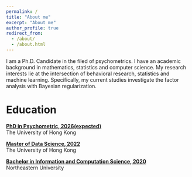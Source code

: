 ```yaml
---
permalink: /
title: "About me"
excerpt: "About me"
author_profile: true
redirect_from: 
  - /about/
  - /about.html
---
```



I am a Ph.D. Candidate in the filed of psychometrics. I have an academic background in mathematics, statistics and computer science. My research interests lie at the intersection of behavioral research, statistics and machine learning. Specifically, my current studies investigate the factor analysis with Bayesian regularization. 


Education
======
<i class="fas fa-fw fa-graduation-cap"></i>  **[PhD in Psychometric, 2026(expected)](https://spsweb.edu.hku.hk/profile.php?sid=101483)**      
The University of Hong Kong

<i class="fas fa-fw fa-graduation-cap"></i> **[Master of Data Science, 2022](https://mdasc.cds.hku.hk)**      
The University of Hong Kong

<i class="fas fa-fw fa-graduation-cap"></i> **[Bachelor in Information and Computation Science, 2020](http://cos.neu.edu.cn/math/8908/list.htm)**     
Northeastern University
